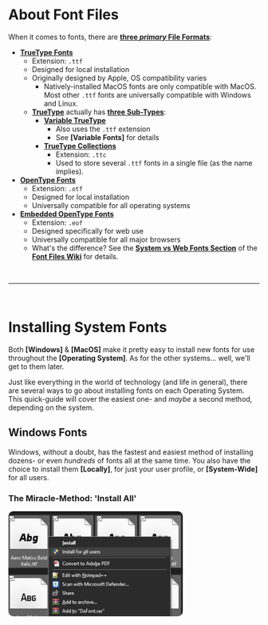 # About Font Files

When it comes to fonts, there are __[three *primary* File Formats](https://github.com/NewSpectrum/Free-and-Fancy-Assets/wiki/Font-Files#The-Formats)__:
- __[TrueType Fonts](https://github.com/NewSpectrum/Free-and-Fancy-Assets/wiki/Font-Files#TrueType-Fonts)__
	- Extension: `.ttf`
	- Designed for local installation
	- Originally designed by Apple, OS compatibility varies
		- Natively-installed MacOS fonts are only compatible with MacOS. Most other `.ttf` fonts are universally compatible with Windows and Linux.
	- __[TrueType](https://github.com/NewSpectrum/Free-and-Fancy-Assets/wiki/Font-Files#TrueType-Fonts)__ actually has __[three Sub-Types](https://github.com/NewSpectrum/Free-and-Fancy-Assets/wiki/Font-Files#TTF-Sub-Types)__:
		- __[Variable TrueType](https://github.com/NewSpectrum/Free-and-Fancy-Assets/wiki/Font-Files#Variable-TrueType)__
			- Also uses the `.ttf` extension
			- See __[Variable Fonts]__ for details
		- __[TrueType Collections](https://github.com/NewSpectrum/Free-and-Fancy-Assets/wiki/Font-Files#TrueType-Collections)__
			- Extension: `.ttc`
			- Used to store several `.ttf` fonts in a single file (as the name implies).
- __[OpenType Fonts](https://github.com/NewSpectrum/Free-and-Fancy-Assets/wiki/Font-Files#OpenType-Fonts)__
	- Extension: `.otf`
	- Designed for local installation
	- Universally compatible for all operating systems
- __[Embedded OpenType Fonts](https://github.com/NewSpectrum/Free-and-Fancy-Assets/wiki/Font-Files#Embedded-OpenType)__
	- Extension: `.eof`
	- Designed specifically for web use
	- Universally compatible for all major browsers
	- What's the difference? See the __[System vs Web Fonts Section](https://github.com/NewSpectrum/Free-and-Fancy-Assets/wiki/Font-Files#System-vs-Web-Fonts)__ of the __[Font Files Wiki](https://github.com/NewSpectrum/Free-and-Fancy-Assets/wiki/Font-Files)__ for details.


<br />

---

<br />

# Installing System Fonts

Both __[Windows]__ & __[MacOS]__ make it pretty easy to install new fonts for use throughout the __[Operating System]__. As for the other systems... well, we'll get to them later.

Just like everything in the world of technology (and life in general), there are several ways to go about installing fonts on each Operating System. This quick-guide will cover the easiest one- and *maybe* a second method, depending on the system.

## Windows Fonts

Windows, without a doubt, has the fastest and easiest method of installing dozens- or even *hundreds* of fonts all at the same time. You also have the choice to install them __[Locally]__, for just your user profile, or __[System-Wide]__ for all users.

### The Miracle-Method: 'Install All'

<img id="Windows Install Ex01"
	 src="../../src/img/fonts/Win_Install-All-Fonts.jpeg"
	 alt="Install all Fonts" width="350px" height="auto" style="border-radius:10px"/>








	 